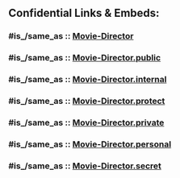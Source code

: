 



## Confidential Links & Embeds: 

### #is_/same_as :: [Movie-Director](/_Standards/bio/People/Movie-Director.md) 

### #is_/same_as :: [Movie-Director.public](/_public/bio/People/Movie-Director.public.md) 

### #is_/same_as :: [Movie-Director.internal](/_internal/bio/People/Movie-Director.internal.md) 

### #is_/same_as :: [Movie-Director.protect](/_protect/bio/People/Movie-Director.protect.md) 

### #is_/same_as :: [Movie-Director.private](/_private/bio/People/Movie-Director.private.md) 

### #is_/same_as :: [Movie-Director.personal](/_personal/bio/People/Movie-Director.personal.md) 

### #is_/same_as :: [Movie-Director.secret](/_secret/bio/People/Movie-Director.secret.md)

